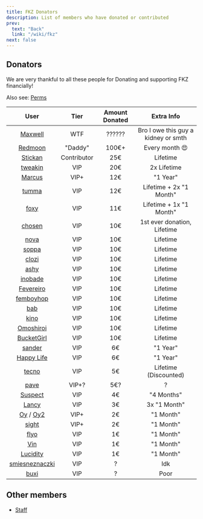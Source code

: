 ```yaml
---
title: FKZ Donators
description: List of members who have donated or contributed
prev:
  text: "Back"
  link: "/wiki/fkz"
next: false
---
```


## Donators

We are very thankful to all these people for Donating and supporting FKZ financially!

Also see: [Perms](/wiki/fkz/servers/perms)

|                                                            User                                                            |    Tier     | Amount Donated |             Extra Info              |
| :------------------------------------------------------------------------------------------------------------------------: | :---------: | :------------: | :---------------------------------: |
|                              [Maxwell](https://steamcommunity.com/profiles/76561198241119894)                              |     WTF     |     ??????     | Bro I owe this guy a kidney or smth |
|                              [Redmoon](https://steamcommunity.com/profiles/76561198260657129)                              |   "Daddy"   |     100€+      |           Every month 😍            |
|                              [Stickan](https://steamcommunity.com/profiles/76561198933308155)                              | Contributor |      25€       |              Lifetime               |
|                              [tweakin](http://steamcommunity.com/profiles/76561198171200427)                               |     VIP     |      20€       |             2x Lifetime             |
|                               [Marcus](http://steamcommunity.com/profiles/76561198967068383)                               |    VIP+     |      12€       |              "1 Year"               |
|                               [tumma](https://steamcommunity.com/profiles/76561198119556717)                               |     VIP     |      12€       |       Lifetime + 2x "1 Month"       |
|                                [foxy](http://steamcommunity.com/profiles/76561199173958149)                                |     VIP     |      11€       |       Lifetime + 1x "1 Month"       |
|                              [chosen](https://steamcommunity.com/profiles/76561198140731752)                               |     VIP     |      10€       |     1st ever donation, Lifetime     |
|                               [nova](https://steamcommunity.com/profiles/76561198840095526)                                |     VIP     |      10€       |              Lifetime               |
|                               [soppa](https://steamcommunity.com/profiles/76561198879526659)                               |     VIP     |      10€       |              Lifetime               |
|                               [clozi](https://steamcommunity.com/profiles/76561198165611254)                               |     VIP     |      10€       |              Lifetime               |
|                               [ashy](https://steamcommunity.com/profiles/76561198851903962)                                |     VIP     |      10€       |              Lifetime               |
|                              [inobade](https://steamcommunity.com/profiles/76561198200522101)                              |     VIP     |      10€       |              Lifetime               |
|                            [Fevereiro](https://steamcommunity.com/profiles/76561198173568365/)                             |     VIP     |      10€       |              Lifetime               |
|                             [femboyhop](https://steamcommunity.com/profiles/76561199500948883)                             |     VIP     |      10€       |              Lifetime               |
|                                [bab](https://steamcommunity.com/profiles/76561198860773846)                                |     VIP     |      10€       |              Lifetime               |
|                                [kino](http://steamcommunity.com/profiles/76561198355327911)                                |     VIP     |      10€       |              Lifetime               |
|                             [Omoshiroi](https://steamcommunity.com/profiles/76561198344316711)                             |     VIP     |      10€       |              Lifetime               |
|                            [BucketGirl](https://steamcommunity.com/profiles/76561199180685548)                             |     VIP     |      10€       |              Lifetime               |
|                              [sander](https://steamcommunity.com/profiles/76561198144620830)                               |     VIP     |       6€       |              "1 Year"               |
|                             [Happy Life](http://steamcommunity.com/profiles/76561198162007521)                             |     VIP     |       6€       |              "1 Year"               |
|                              [tecno](https://steamcommunity.com/profiles/765611990183446499)                               |     VIP     |       5€       |        Lifetime (Discounted)        |
|                               [pave](https://steamcommunity.com/profiles/76561198314508107)                                |    VIP+?    |      5€?       |                  ?                  |
|                              [Suspect](http://steamcommunity.com/profiles/76561199004924295)                               |     VIP     |       4€       |             "4 Months"              |
|                               [Lancy](http://steamcommunity.com/profiles/76561198810381192)                                |     VIP     |       3€       |            3x "1 Month"             |
| [Oy](https://steamcommunity.com/profiles/76561198384759348) / [Oy2](https://steamcommunity.com/profiles/76561199096177681) |    VIP+     |       2€       |              "1 Month"              |
|                               [sight](https://steamcommunity.com/profiles/76561199001833144)                               |    VIP+     |       2€       |              "1 Month"              |
|                               [flyo](https://steamcommunity.com/profiles/76561199001474057)                                |     VIP     |       1€       |              "1 Month"              |
|                                [Vin](http://steamcommunity.com/profiles/76561198954006279)                                 |     VIP     |       1€       |              "1 Month"              |
|                              [Lucidity](http://steamcommunity.com/profiles/76561198207657755)                              |     VIP     |       1€       |              "1 Month"              |
|                          [smiesneznaczki](https://steamcommunity.com/profiles/76561198325578948)                           |     VIP     |       ?        |                 Idk                 |
|                               [buxi](https://steamcommunity.com/profiles/76561198410857586)                                |     VIP     |       ?        |                Poor                 |

## Other members

- [Staff](/wiki/fkz/staff)

